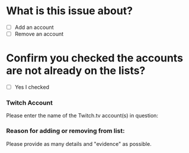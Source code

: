 # What is this issue about?

- [ ] Add an account
- [ ] Remove an account

# Confirm you checked the accounts are not already on the lists?

- [ ] Yes I checked

### Twitch Account

Please enter the name of the Twitch.tv account(s) in question:

<!--
If you are adding multiple accounts, please use the following list format:

- AccountOne
- AccountTwo
- etc..

Please enter the account/list below this line:-->

### Reason for adding or removing from list:

Please provide as many details and "evidence" as possible.